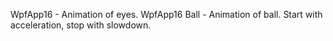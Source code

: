 WpfApp16 - Animation of eyes.
WpfApp16 Ball - Animation of ball. Start with acceleration, stop with slowdown.
